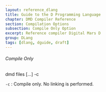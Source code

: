 ```yaml
---
layout: reference_dlang
title: Guide to the D Programming Language
chapter: DMD Compiler Reference
section: Compilation Options
subsection: Compile Only Option
excerpt: Reference compiler Digital Mars D
group: DLang
tags: [dlang, dguide, draft]
---
```


###### Compile Only

<div markdown='1' class='syntax'>
    dmd files [...] -c

`-c`
: Compile only.
  No linking is performed.
</div>
